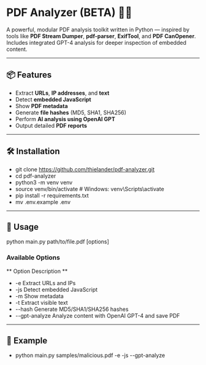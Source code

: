 # PDF Analyzer (BETA) 🕵️‍♂️

A powerful, modular PDF analysis toolkit written in Python — inspired by tools like **PDF Stream Dumper**, **pdf-parser**, **ExifTool**, and **PDF CanOpener**. Includes integrated GPT-4 analysis for deeper inspection of embedded content.

---

## 📦 Features

- Extract **URLs**, **IP addresses**, and **text**
- Detect **embedded JavaScript**
- Show **PDF metadata**
- Generate **file hashes** (MD5, SHA1, SHA256)
- Perform **AI analysis using OpenAI GPT**
- Output detailed **PDF reports**

---

## 🛠 Installation

- git clone https://github.com/thielander/pdf-analyzer.git
- cd pdf-analyzer
- python3 -m venv venv
- source venv/bin/activate  # Windows: venv\Scripts\activate
- pip install -r requirements.txt
- mv .env.example .env

---

## 🚀 Usage

python main.py path/to/file.pdf [options]

### Available Options

** Option	Description **
- -e	Extract URLs and IPs
- -js	Detect embedded JavaScript
- -m	Show metadata
- -t	Extract visible text
- --hash	Generate MD5/SHA1/SHA256 hashes
- --gpt-analyze	Analyze content with OpenAI GPT-4 and save PDF

---

## 📄 Example

- python main.py samples/malicious.pdf -e -js --gpt-analyze

